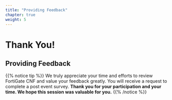 ```yaml
---
title: "Providing Feedback"
chapter: true
weight: 5
---
```


# Thank You!

## Providing Feedback

{{% notice tip %}}
We truly appreciate your time and efforts to review FortiGate CNF and value your feedback greatly. 
You will receive a request to complete a post event survey.
**Thank you for your participation and your time. We hope this session was valuable for you.**
{{% /notice %}}
